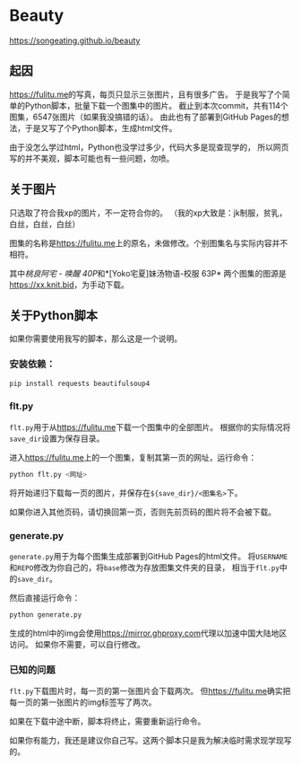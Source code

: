 # Beauty

<https://songeating.github.io/beauty>

## 起因

<https://fulitu.me>的写真，每页只显示三张图片，且有很多广告。
于是我写了个简单的Python脚本，批量下载一个图集中的图片。
截止到本次commit，共有114个图集，6547张图片（如果我没搞错的话）。
由此也有了部署到GitHub Pages的想法，于是又写了个Python脚本，生成html文件。

由于没怎么学过html，Python也没学过多少，代码大多是现查现学的，
所以网页写的并不美观，脚本可能也有一些问题，勿喷。

## 关于图片

只选取了符合我xp的图片，不一定符合你的。
（我的xp大致是：jk制服，贫乳，白丝，白丝，白丝）

图集的名称是<https://fulitu.me>上的原名，未做修改。个别图集名与实际内容并不相符。

其中*桃良阿宅 - 唤醒 40P*和*[Yoko宅夏]妹汤物语-校服 63P*
两个图集的图源是<https://xx.knit.bid>，为手动下载。

## 关于Python脚本

如果你需要使用我写的脚本，那么这是一个说明。

### 安装依赖：

```bash
pip install requests beautifulsoup4
```

### flt.py

`flt.py`用于从<https://fulitu.me>下载一个图集中的全部图片。
根据你的实际情况将`save_dir`设置为保存目录。

进入<https://fulitu.me>上的一个图集，复制其第一页的网址，运行命令：

```bash
python flt.py <网址>
```

将开始递归下载每一页的图片，并保存在`${save_dir}/<图集名>`下。

如果你进入其他页码，请切换回第一页，否则先前页码的图片将不会被下载。

### generate.py

`generate.py`用于为每个图集生成部署到GitHub Pages的html文件。
将`USERNAME`和`REPO`修改为你自己的，将`base`修改为存放图集文件夹的目录，
相当于`flt.py`中的`save_dir`。

然后直接运行命令：

```bash
python generate.py
```

生成的html中的img会使用<https://mirror.ghproxy.com>代理以加速中国大陆地区访问。
如果你不需要，可以自行修改。

### 已知的问题

`flt.py`下载图片时，每一页的第一张图片会下载两次。
但<https://fulitu.me>确实把每一页的第一张图片的img标签写了两次。

如果在下载中途中断，脚本将终止，需要重新运行命令。

如果你有能力，我还是建议你自己写。这两个脚本只是我为解决临时需求现学现写的。
